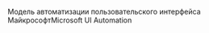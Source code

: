 <span data-ttu-id="2ecce-101">Модель автоматизации пользовательского интерфейса Майкрософт</span><span class="sxs-lookup"><span data-stu-id="2ecce-101">Microsoft UI Automation</span></span>